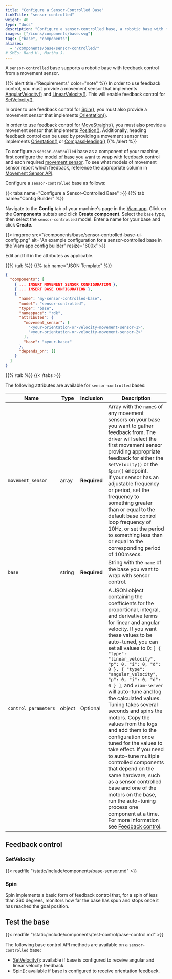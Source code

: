 ```yaml
---
title: "Configure a Sensor-Controlled Base"
linkTitle: "sensor-controlled"
weight: 40
type: "docs"
description: "Configure a sensor-controlled base, a robotic base with feedback control from a movement sensor."
images: ["/icons/components/base.svg"]
tags: ["base", "components"]
aliases:
  - "/components/base/sensor-controlled/"
# SMEs: Rand H., Martha J.
---
```


A `sensor-controlled` base supports a robotic base with feedback control from a movement sensor.

{{% alert title="Requirements" color="note" %}}
In order to use feedback control, you must provide a movement sensor that implements [AngularVelocity()](/components/movement-sensor/#getangularvelocity) and [LinearVelocity()](/components/movement-sensor/#getlinearvelocity). This will enable feedback control for [SetVelocity()](/components/base/#setvelocity).

In order to use feedback control for [Spin()](/components/base/#spin), you must also provide a movement sensor that implements [Orientation()](/components/movement-sensor/#getorientation).

In order to use feedback control for [MoveStraight()](/components/base/#spin), you must also provide a movement sensor that implements [Position()](/components/movement-sensor/#getposition). Additionally, heading feedback control can be used by providing a movement sensor that implements [Orientation()](/components/movement-sensor/#getorientation) or [CompassHeading()](/components/movement-sensor/#getcompassheading)
{{% /alert %}}

To configure a `sensor-controlled` base as a component of your machine, first configure the [model of base](/components/base/) you want to wrap with feedback control and each required [movement sensor](/components/movement-sensor/).
To see what models of movement sensor report which feedback, reference the appropriate column in [Movement Sensor API](/components/movement-sensor/#api).

Configure a `sensor-controlled` base as follows:

{{< tabs name="Configure a Sensor-Controlled Base" >}}
{{% tab name="Config Builder" %}}

Navigate to the **Config** tab of your machine's page in the [Viam app](https://app.viam.com).
Click on the **Components** subtab and click **Create component**.
Select the `base` type, then select the `sensor-controlled` model.
Enter a name for your base and click **Create**.

{{< imgproc src="/components/base/sensor-controlled-base-ui-config.png" alt="An example configuration for a sensor-controlled base in the Viam app config builder" resize="600x" >}}

Edit and fill in the attributes as applicable.

{{% /tab %}}
{{% tab name="JSON Template" %}}

```json {class="line-numbers linkable-line-numbers"}
{
  "components": [
    { ... INSERT MOVEMENT SENSOR CONFIGURATION },
    { ... INSERT BASE CONFIGURATION },
    {
      "name": "my-sensor-controlled-base",
      "model": "sensor-controlled",
      "type": "base",
      "namespace": "rdk",
      "attributes": {
        "movement_sensor": [
          "<your-orientation-or-velocity-movement-sensor-1>",
          "<your-orientation-or-velocity-movement-sensor-2>"
        ],
        "base": "<your-base>"
      },
      "depends_on": []
    }
  ]
}
```

{{% /tab %}}
{{< /tabs >}}

The following attributes are available for `sensor-controlled` bases:

<!-- prettier-ignore -->
| Name | Type | Inclusion | Description |
| ---- | ---- | --------- | ----------- |
| `movement_sensor` | array | **Required** | Array with the `name`s of any movement sensors on your base you want to gather feedback from. The driver will select the first movement sensor providing appropriate feedback for either the `SetVelocity()` or the `Spin()` endpoint. <br> If your sensor has an adjustable frequency or period, set the frequency to something greater than or equal to the default base control loop frequency of 10Hz, or set the period to something less than or equal to the corresponding period of 100msecs. |
| `base` | string | **Required** | String with the `name` of the base you want to wrap with sensor control. |
| `control_parameters` | object | Optional | A JSON object containing the coefficients for the proportional, integral, and derivative terms for linear and angular velocity. If you want these values to be auto-tuned, you can set all values to 0: `[ { "type": "linear_velocity", "p": 0, "i": 0, "d": 0 }, { "type": "angular_velocity", "p": 0, "i": 0, "d": 0 } ]`, and `viam-server` will auto-tune and log the calculated values. Tuning takes several seconds and spins the motors. Copy the values from the logs and add them to the configuration once tuned for the values to take effect. If you need to auto-tune multiple controlled components that depend on the same hardware, such as a sensor controlled base and one of the motors on the base, run the auto-tuning process one component at a time. For more information see [Feedback control](#feedback-control). |

## Feedback control

### SetVelocity

{{< readfile "/static/include/components/base-sensor.md" >}}

### Spin

Spin implements a basic form of feedback control that, for a spin of less than 360 degrees, monitors how far the base has spun and stops once it has reached the goal position.

## Test the base

{{< readfile "/static/include/components/test-control/base-control.md" >}}

The following base control API methods are available on a `sensor-controlled` base:

- [SetVelocity()](/components/base/#setvelocity): available if base is configured to receive angular and linear velocity feedback.
- [Spin()](/components/base/#spin): available if base is configured to receive orientation feedback.
